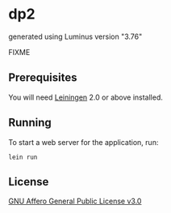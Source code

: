 # dp2

generated using Luminus version "3.76"

FIXME

## Prerequisites

You will need [Leiningen][1] 2.0 or above installed.

[1]: https://github.com/technomancy/leiningen

## Running

To start a web server for the application, run:

    lein run 

## License

[GNU Affero General Public License v3.0][2]

[2]: https://www.gnu.org/licenses/agpl-3.0.en.html
